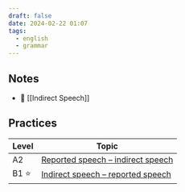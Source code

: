 ```yaml
---
draft: false
date: 2024-02-22 01:07
tags:
  - english
  - grammar
---
```


## Notes
- 📝 [[Indirect Speech]]

## Practices
| Level | Topic |
| ---- | ---- |
| A2 | [Reported speech – indirect speech](https://test-english.com/grammar-points/a2/reported-speech-indirect-speech/) |
| B1 ⭐ | [Indirect speech – reported speech](https://test-english.com/grammar-points/b1/reported-speech-indirect-speech/) |

